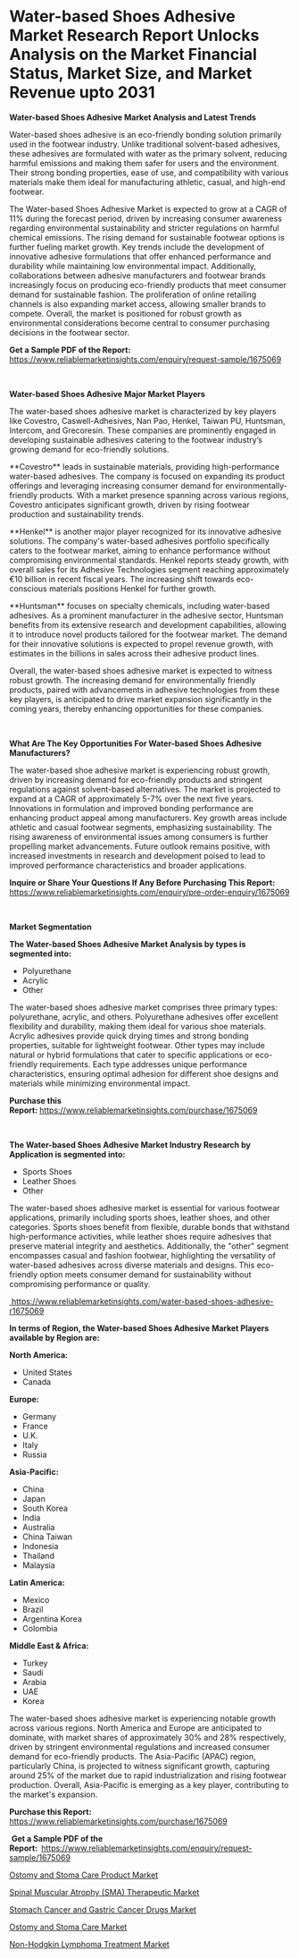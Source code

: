 <p><h1>Water-based Shoes Adhesive Market Research Report Unlocks Analysis on the Market Financial Status, Market Size, and Market Revenue upto 2031</h1></p><p><strong>Water-based Shoes Adhesive Market Analysis and Latest Trends</strong></p>
<p><p>Water-based shoes adhesive is an eco-friendly bonding solution primarily used in the footwear industry. Unlike traditional solvent-based adhesives, these adhesives are formulated with water as the primary solvent, reducing harmful emissions and making them safer for users and the environment. Their strong bonding properties, ease of use, and compatibility with various materials make them ideal for manufacturing athletic, casual, and high-end footwear.</p><p>The Water-based Shoes Adhesive Market is expected to grow at a CAGR of 11% during the forecast period, driven by increasing consumer awareness regarding environmental sustainability and stricter regulations on harmful chemical emissions. The rising demand for sustainable footwear options is further fueling market growth. Key trends include the development of innovative adhesive formulations that offer enhanced performance and durability while maintaining low environmental impact. Additionally, collaborations between adhesive manufacturers and footwear brands increasingly focus on producing eco-friendly products that meet consumer demand for sustainable fashion. The proliferation of online retailing channels is also expanding market access, allowing smaller brands to compete. Overall, the market is positioned for robust growth as environmental considerations become central to consumer purchasing decisions in the footwear sector.</p></p>
<p><strong>Get a Sample PDF of the Report:&nbsp;</strong> <a href="https://www.reliablemarketinsights.com/enquiry/request-sample/1675069?utm_campaign=1405&utm_medium=2&utm_source=Github&utm_content=ia&utm_term=10102024&utm_id=water-based-shoes-adhesive">https://www.reliablemarketinsights.com/enquiry/request-sample/1675069</a></p>
<p>&nbsp;</p>
<p><strong>Water-based Shoes Adhesive Major Market Players</strong></p>
<p><p>The water-based shoes adhesive market is characterized by key players like Covestro, Caswell-Adhesives, Nan Pao, Henkel, Taiwan PU, Huntsman, Intercom, and Grecoresin. These companies are prominently engaged in developing sustainable adhesives catering to the footwear industry’s growing demand for eco-friendly solutions.</p><p>**Covestro** leads in sustainable materials, providing high-performance water-based adhesives. The company is focused on expanding its product offerings and leveraging increasing consumer demand for environmentally-friendly products. With a market presence spanning across various regions, Covestro anticipates significant growth, driven by rising footwear production and sustainability trends.</p><p>**Henkel** is another major player recognized for its innovative adhesive solutions. The company's water-based adhesives portfolio specifically caters to the footwear market, aiming to enhance performance without compromising environmental standards. Henkel reports steady growth, with overall sales for its Adhesive Technologies segment reaching approximately €10 billion in recent fiscal years. The increasing shift towards eco-conscious materials positions Henkel for further growth.</p><p>**Huntsman** focuses on specialty chemicals, including water-based adhesives. As a prominent manufacturer in the adhesive sector, Huntsman benefits from its extensive research and development capabilities, allowing it to introduce novel products tailored for the footwear market. The demand for their innovative solutions is expected to propel revenue growth, with estimates in the billions in sales across their adhesive product lines.</p><p>Overall, the water-based shoes adhesive market is expected to witness robust growth. The increasing demand for environmentally friendly products, paired with advancements in adhesive technologies from these key players, is anticipated to drive market expansion significantly in the coming years, thereby enhancing opportunities for these companies.</p></p>
<p>&nbsp;</p>
<p><strong>What Are The Key Opportunities For Water-based Shoes Adhesive Manufacturers?</strong></p>
<p><p>The water-based shoe adhesive market is experiencing robust growth, driven by increasing demand for eco-friendly products and stringent regulations against solvent-based alternatives. The market is projected to expand at a CAGR of approximately 5-7% over the next five years. Innovations in formulation and improved bonding performance are enhancing product appeal among manufacturers. Key growth areas include athletic and casual footwear segments, emphasizing sustainability. The rising awareness of environmental issues among consumers is further propelling market advancements. Future outlook remains positive, with increased investments in research and development poised to lead to improved performance characteristics and broader applications.</p></p>
<p><strong>Inquire or Share Your Questions If Any Before Purchasing This Report:</strong> <a href="https://www.reliablemarketinsights.com/enquiry/pre-order-enquiry/1675069?utm_campaign=1405&utm_medium=2&utm_source=Github&utm_content=ia&utm_term=10102024&utm_id=water-based-shoes-adhesive">https://www.reliablemarketinsights.com/enquiry/pre-order-enquiry/1675069</a></p>
<p>&nbsp;</p>
<p><strong>Market Segmentation</strong></p>
<p><strong>The Water-based Shoes Adhesive Market Analysis by types is segmented into:</strong></p>
<p><ul><li>Polyurethane</li><li>Acrylic</li><li>Other</li></ul></p>
<p><p>The water-based shoes adhesive market comprises three primary types: polyurethane, acrylic, and others. Polyurethane adhesives offer excellent flexibility and durability, making them ideal for various shoe materials. Acrylic adhesives provide quick drying times and strong bonding properties, suitable for lightweight footwear. Other types may include natural or hybrid formulations that cater to specific applications or eco-friendly requirements. Each type addresses unique performance characteristics, ensuring optimal adhesion for different shoe designs and materials while minimizing environmental impact.</p></p>
<p><strong>Purchase this Report:&nbsp;</strong><a href="https://www.reliablemarketinsights.com/purchase/1675069?utm_campaign=1405&utm_medium=2&utm_source=Github&utm_content=ia&utm_term=10102024&utm_id=water-based-shoes-adhesive">https://www.reliablemarketinsights.com/purchase/1675069</a></p>
<p>&nbsp;</p>
<p><strong>The Water-based Shoes Adhesive Market Industry Research by Application is segmented into:</strong></p>
<p><ul><li>Sports Shoes</li><li>Leather Shoes</li><li>Other</li></ul></p>
<p><p>The water-based shoes adhesive market is essential for various footwear applications, primarily including sports shoes, leather shoes, and other categories. Sports shoes benefit from flexible, durable bonds that withstand high-performance activities, while leather shoes require adhesives that preserve material integrity and aesthetics. Additionally, the "other" segment encompasses casual and fashion footwear, highlighting the versatility of water-based adhesives across diverse materials and designs. This eco-friendly option meets consumer demand for sustainability without compromising performance or quality.</p></p>
<p><a href="https://www.reliablemarketinsights.com/water-based-shoes-adhesive-r1675069?utm_campaign=1405&utm_medium=2&utm_source=Github&utm_content=ia&utm_term=10102024&utm_id=water-based-shoes-adhesive">&nbsp;https://www.reliablemarketinsights.com/water-based-shoes-adhesive-r1675069</a></p>
<p><strong>In terms of Region, the Water-based Shoes Adhesive Market Players available by Region are:</strong></p>
<p>
    <p> <strong> North America: </strong>
        <ul>
            <li>United States</li>
            <li>Canada</li>
        </ul>
        </p> 
    <p> <strong> Europe: </strong>
        <ul>
            <li>Germany</li>
            <li>France</li>
            <li>U.K.</li>
            <li>Italy</li>
            <li>Russia</li>
        </ul>
        </p> 
    <p> <strong> Asia-Pacific: </strong>
        <ul>
            <li>China</li>
            <li>Japan</li>
            <li>South Korea</li>
            <li>India</li>
            <li>Australia</li>
            <li>China Taiwan</li>
            <li>Indonesia</li>
            <li>Thailand</li>
            <li>Malaysia</li>
        </ul>
        </p> 
    <p> <strong> Latin America: </strong>
        <ul>
            <li>Mexico</li>
            <li>Brazil</li>
            <li>Argentina Korea</li>
            <li>Colombia</li>
        </ul>
        </p> 
    <p> <strong> Middle East & Africa: </strong>
        <ul>
            <li>Turkey</li>
            <li>Saudi</li>
            <li>Arabia</li>
            <li>UAE</li>
            <li>Korea</li>
        </ul>
    </p>
    </p>
<p><p>The water-based shoes adhesive market is experiencing notable growth across various regions. North America and Europe are anticipated to dominate, with market shares of approximately 30% and 28% respectively, driven by stringent environmental regulations and increased consumer demand for eco-friendly products. The Asia-Pacific (APAC) region, particularly China, is projected to witness significant growth, capturing around 25% of the market due to rapid industrialization and rising footwear production. Overall, Asia-Pacific is emerging as a key player, contributing to the market's expansion.</p></p>
<p><strong>Purchase this Report: </strong><a href="https://www.reliablemarketinsights.com/purchase/1675069?utm_campaign=1405&utm_medium=2&utm_source=Github&utm_content=ia&utm_term=10102024&utm_id=water-based-shoes-adhesive">https://www.reliablemarketinsights.com/purchase/1675069</a></p>
<p>&nbsp;<strong>Get a Sample PDF of the Report:&nbsp;&nbsp;</strong><a href="https://www.reliablemarketinsights.com/enquiry/request-sample/1675069?utm_campaign=1405&utm_medium=2&utm_source=Github&utm_content=ia&utm_term=10102024&utm_id=water-based-shoes-adhesive">https://www.reliablemarketinsights.com/enquiry/request-sample/1675069</a></p>
<p><strong></strong></p>
<p><p><a href="https://www.linkedin.com/pulse/ostomy-stoma-care-product-industry-analysis-report-its-market-xasgf?utm_campaign=1405&utm_medium=2&utm_source=Github&utm_content=ia&utm_term=10102024&utm_id=water-based-shoes-adhesive">Ostomy and Stoma Care Product Market</a></p><p><a href="https://www.linkedin.com/pulse/spinal-muscular-atrophy-sma-therapeutic-market-segmentation-geographical-ffjtc?utm_campaign=1405&utm_medium=2&utm_source=Github&utm_content=ia&utm_term=10102024&utm_id=water-based-shoes-adhesive">Spinal Muscular Atrophy (SMA) Therapeutic Market</a></p><p><a href="https://www.linkedin.com/pulse/global-stomach-cancer-gastric-drugs-industry-research-report-yrjcf?utm_campaign=1405&utm_medium=2&utm_source=Github&utm_content=ia&utm_term=10102024&utm_id=water-based-shoes-adhesive">Stomach Cancer and Gastric Cancer Drugs Market</a></p><p><a href="https://www.linkedin.com/pulse/ostomy-stoma-care-market-size-share-trends-analysis-report-end-mewtf?utm_campaign=1405&utm_medium=2&utm_source=Github&utm_content=ia&utm_term=10102024&utm_id=water-based-shoes-adhesive">Ostomy and Stoma Care Market</a></p><p><a href="https://www.linkedin.com/pulse/non-hodgkin-lymphoma-treatment-market-size-share-trends-analysis-ex07f?utm_campaign=1405&utm_medium=2&utm_source=Github&utm_content=ia&utm_term=10102024&utm_id=water-based-shoes-adhesive">Non-Hodgkin Lymphoma Treatment Market</a></p></p>